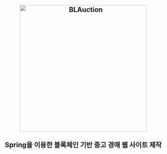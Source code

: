 <h2 align="center">
    <br>
    <img src="https://raw.githubusercontent.com/Team20s/BLAuction/master/BLAuction/web/img/logo.PNG" alt="BLAuction" width=400">
    <br>
    <br>
    Spring을 이용한 블록체인 기반 중고 경매 웹 사이트 제작
    <br>
</h2>

